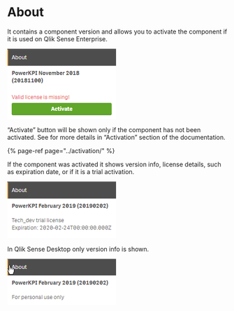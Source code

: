 # About

It contains a component version and allows you to activate the component if it is used on Qlik Sense Enterprise.

![](../.gitbook/assets/image%20%28118%29.png)

“Activate” button will be shown only if the component has not been activated. See for more details in “Activation” section of the documentation.

{% page-ref page="../activation/" %}

If the component was activated it shows version info, license details, such as expiration date, or if it is a trial activation.

![](../.gitbook/assets/image%20%2851%29.png)

In Qlik Sense Desktop only version info is shown.

![](../.gitbook/assets/image%20%2835%29.png)

